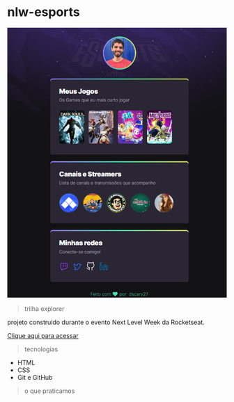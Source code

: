 # nlw-esports

![preview](./.github/preview.png)

> trilha explorer

projeto construido durante o evento Next Level Week da Rocketseat.

[Clique aqui para acessar](https://dscarv27.github.io/nlw-esports/)

> tecnologias

- HTML
- CSS
- Git e GitHub

> o que praticamos